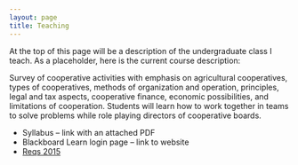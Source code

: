 ```yaml
---
layout: page
title: Teaching
---
```


At the top of this page will be a description of the undergraduate class I teach.  As a placeholder, here is the current course description:

Survey of cooperative activities with emphasis on agricultural cooperatives, types of cooperatives, methods of organization and operation, principles, legal and tax aspects, cooperative finance, economic possibilities, and limitations of cooperation. Students will learn how to work together in teams to solve problems while role playing directors of cooperative boards.

- Syllabus – link with an attached PDF
- Blackboard Learn login page – link to website 
- [Reqs 2015](https://cloud.githubusercontent.com/assets/4553358/5986750/669494a0-a8cd-11e4-8b72-c315ea6d393e.png)
